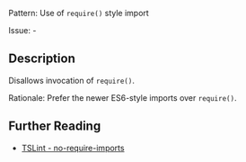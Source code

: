 Pattern: Use of `require()` style import

Issue: -

## Description

Disallows invocation of `require()`.  
  
Rationale: Prefer the newer ES6-style imports over `require()`.

## Further Reading

* [TSLint - no-require-imports](https://palantir.github.io/tslint/rules/no-require-imports)
